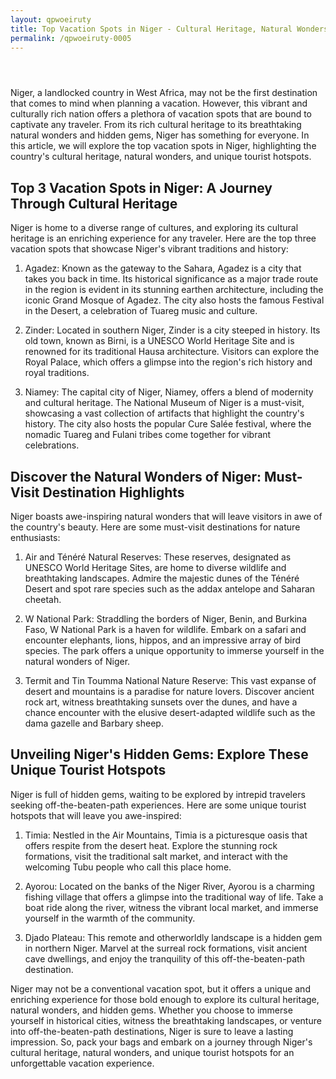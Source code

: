 ```yaml
---
layout: qpwoeiruty
title: Top Vacation Spots in Niger - Cultural Heritage, Natural Wonders, Hidden Gems
permalink: /qpwoeiruty-0005
---
```

<div class="separator" style="clear: both;"><a href="https://blogger.googleusercontent.com/img/b/R29vZ2xl/AVvXsEiOBXsNwE22iYL7zsQr__nGYm810TGbhx-zjOXYmy1R1tQHEBqZGZL3kyDrOun4DLdtGjgShuNxuzp7-y4mWk0cAr0xhRy04eF4TknLfG6ApG_gZ-ZpaT4wVz65m6BZz6-rPR4FHroApnHu1Y9XfvMTfWBuLalacqz6zQMOs5Z2QBzLFOZRi3XmbjtSjL7h/s1600/images%20%282%29.jpeg" style="display: block; padding: 1em 0; text-align: center; "><img alt="" border="0" data-original-height="480" data-original-width="640" src="https://blogger.googleusercontent.com/img/b/R29vZ2xl/AVvXsEiOBXsNwE22iYL7zsQr__nGYm810TGbhx-zjOXYmy1R1tQHEBqZGZL3kyDrOun4DLdtGjgShuNxuzp7-y4mWk0cAr0xhRy04eF4TknLfG6ApG_gZ-ZpaT4wVz65m6BZz6-rPR4FHroApnHu1Y9XfvMTfWBuLalacqz6zQMOs5Z2QBzLFOZRi3XmbjtSjL7h/s1600/images%20%282%29.jpeg"/></a></div>

<p>Niger, a landlocked country in West Africa, may not be the first destination that comes to mind when planning a vacation. However, this vibrant and culturally rich nation offers a plethora of vacation spots that are bound to captivate any traveler. From its rich cultural heritage to its breathtaking natural wonders and hidden gems, Niger has something for everyone. In this article, we will explore the top vacation spots in Niger, highlighting the country's cultural heritage, natural wonders, and unique tourist hotspots.</p>
<h2>Top 3 Vacation Spots in Niger: A Journey Through Cultural Heritage</h2>
<p>Niger is home to a diverse range of cultures, and exploring its cultural heritage is an enriching experience for any traveler. Here are the top three vacation spots that showcase Niger's vibrant traditions and history:</p>
<ol>
<li>
<p>Agadez: Known as the gateway to the Sahara, Agadez is a city that takes you back in time. Its historical significance as a major trade route in the region is evident in its stunning earthen architecture, including the iconic Grand Mosque of Agadez. The city also hosts the famous Festival in the Desert, a celebration of Tuareg music and culture.</p>
</li>
<li>
<p>Zinder: Located in southern Niger, Zinder is a city steeped in history. Its old town, known as Birni, is a UNESCO World Heritage Site and is renowned for its traditional Hausa architecture. Visitors can explore the Royal Palace, which offers a glimpse into the region's rich history and royal traditions.</p>
</li>
<li>
<p>Niamey: The capital city of Niger, Niamey, offers a blend of modernity and cultural heritage. The National Museum of Niger is a must-visit, showcasing a vast collection of artifacts that highlight the country's history. The city also hosts the popular Cure Salée festival, where the nomadic Tuareg and Fulani tribes come together for vibrant celebrations.</p>
</li>
</ol>
<h2>Discover the Natural Wonders of Niger: Must-Visit Destination Highlights</h2>
<p>Niger boasts awe-inspiring natural wonders that will leave visitors in awe of the country's beauty. Here are some must-visit destinations for nature enthusiasts:</p>
<ol>
<li>
<p>Air and Ténéré Natural Reserves: These reserves, designated as UNESCO World Heritage Sites, are home to diverse wildlife and breathtaking landscapes. Admire the majestic dunes of the Ténéré Desert and spot rare species such as the addax antelope and Saharan cheetah.</p>
</li>
<li>
<p>W National Park: Straddling the borders of Niger, Benin, and Burkina Faso, W National Park is a haven for wildlife. Embark on a safari and encounter elephants, lions, hippos, and an impressive array of bird species. The park offers a unique opportunity to immerse yourself in the natural wonders of Niger.</p>
</li>
<li>
<p>Termit and Tin Toumma National Nature Reserve: This vast expanse of desert and mountains is a paradise for nature lovers. Discover ancient rock art, witness breathtaking sunsets over the dunes, and have a chance encounter with the elusive desert-adapted wildlife such as the dama gazelle and Barbary sheep.</p>
</li>
</ol>
<h2>Unveiling Niger's Hidden Gems: Explore These Unique Tourist Hotspots</h2>
<p>Niger is full of hidden gems, waiting to be explored by intrepid travelers seeking off-the-beaten-path experiences. Here are some unique tourist hotspots that will leave you awe-inspired:</p>
<ol>
<li>
<p>Timia: Nestled in the Air Mountains, Timia is a picturesque oasis that offers respite from the desert heat. Explore the stunning rock formations, visit the traditional salt market, and interact with the welcoming Tubu people who call this place home.</p>
</li>
<li>
<p>Ayorou: Located on the banks of the Niger River, Ayorou is a charming fishing village that offers a glimpse into the traditional way of life. Take a boat ride along the river, witness the vibrant local market, and immerse yourself in the warmth of the community.</p>
</li>
<li>
<p>Djado Plateau: This remote and otherworldly landscape is a hidden gem in northern Niger. Marvel at the surreal rock formations, visit ancient cave dwellings, and enjoy the tranquility of this off-the-beaten-path destination.</p>
</li>
</ol>
<p>Niger may not be a conventional vacation spot, but it offers a unique and enriching experience for those bold enough to explore its cultural heritage, natural wonders, and hidden gems. Whether you choose to immerse yourself in historical cities, witness the breathtaking landscapes, or venture into off-the-beaten-path destinations, Niger is sure to leave a lasting impression. So, pack your bags and embark on a journey through Niger's cultural heritage, natural wonders, and unique tourist hotspots for an unforgettable vacation experience.</p>

<div style="height:1px;" >
<a id="show_id" onclick="document.getElementById('spoiler_id').style.display=''; document.getElementById('show_id').style.display='none';"></a><span id="spoiler_id" style="display: none;"><a class="link" onclick="document.getElementById('spoiler_id').style.display='none'; document.getElementById('show_id').style.display='';"></a>
<div style="background-color: rgba(0, 0, 0, 0); margin: 1px;">
<div class="smallfont"><i><span style="font-size: 16px; font-weight: bold; margin-right: 3px;"></span></i><input onclick="if (this.parentNode.parentNode.getElementsByTagName('div')[1].getElementsByTagName('div')[0].style.display != '') { this.parentNode.parentNode.getElementsByTagName('div')[1].getElementsByTagName('div')[0].style.display = ''; this.innerText = ''; this.value = 'Hide'; } else { this.parentNode.parentNode.getElementsByTagName('div')[1].getElementsByTagName('div')[0].style.display = 'none'; this.innerText = ''; this.value = 'new posts'; }" style="background-color: #00000000; font-size: 16px; width: auto;" type="button" value="new posts" />
</div>
<div class="alt2" style="background-color: rgba(255, 255, 255, 0); margin: 0px; padding: 0px;">
<div style="display: none;" loading="lazy">



<div class="jontor" loading="lazy">
<script src="https://rawgit.com/rezamuhamad/rakinfo/master/sitemap.js"></script>
<script src="https://xselebgram.xyz/feeds/posts/default/?start-index=2510&max-results=10&amp;alt=json-in-script&amp;callback=rak_info_Load"></script>
</div></div></div></div></span>


</div>
